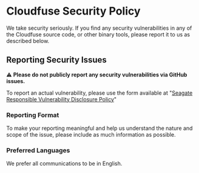 # Cloudfuse Security Policy

We take security seriously. If you find any security vulnerabilities in any of the Cloudfuse source code, or other binary tools, please report it to us as described below.

## Reporting Security Issues

:warning: **Please do not publicly report any security vulnerabilities via GitHub issues.**
<!-- Update this when we have an email setup.
If you have questions or general concerns, please email us at [ADD_EMAIL_ADDRESS](mailto: ADD_EMAIL_ADDRESS).
-->

To report an actual vulnerability, please use the form available at "[Seagate Responsible Vulnerability Disclosure Policy](https://www.seagate.com/legal-privacy/responsible-vulnerability-disclosure-policy/)"

### Reporting Format

To make your reporting meaningful and help us understand the nature and scope of the issue, please include as much information as possible.

### Preferred Languages

We prefer all communications to be in English.
